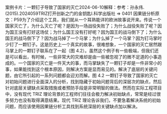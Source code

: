 

案例卡片：一颗钉子导致了国家的灭亡2024-06-10解释：参考：孙永伟.(2015).2024059TRIZ打开创新之门的金钥匙I.科学出版社 => 0401 因果链分析原文：P59为了介绍这个工具，我们就从一个耳熟能详的欧洲故事说开来。传说一个国家灭亡了，为什么灭亡了呢？是因为一场战役失败了；为什么战役失败了呢？因为国王没有打好这场仗；为什么国王没有打好呢？因为国王的战马倒下了；为什么国王的战马倒下了？因为战马掉了一个马掌；为什么掉了一个马掌？因为钉马掌时少钉了一颗钉子。这是历史上一个真实的故事，很难想象，一个国家的灭亡居然跟马掌上的一颗钉子联系在了一起（图 4.2）。虽然这个例子有一些极端，但我们还是可以看出，有时候，一些非常大的灾难却是由一些被忽视了的微不足道的小事造成的。一个国家的灭亡是一件天大的事，而马掌缺失了一颗钉子却是一件非常小的事，如果能找到这个根本原因，则解决方案是显而易见的。解决了底层的关键问题，由它所引起的一系列问题都会迎刃而解。图 4.2 一颗钉子导致了国家的灭亡对初始问题进行全面深入的分析，找到隐藏于初始问题背后的深层次的缺点，然后针对底层关键缺点采取措施或者预防手段是非常明智的做法。然而在实际工程项目中，没有现代 TRIZ 理论背景的工程师们往往会极力解决初始缺点，常常是经过很多努力也没有取得满意结果。现代 TRIZ 理论告诉我们，不要急着解决系统的初始问题，而应该使用因果链分析工具找到系统深层的关键缺点加以解决。